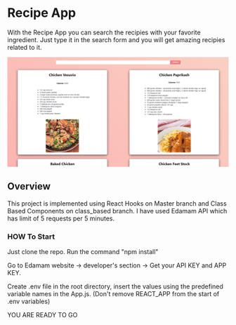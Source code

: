 # Recipe App

With the Recipe App you can search the recipies with your favorite ingredient. Just type it in the search form and you will get amazing recipies related to it.

![alt text](https://github.com/umerjaved178/React-Recipie-App/blob/master/rawpng.PNG)



## Overview

This project is implemented using React Hooks on Master branch and Class Based Components on class_based branch.
I have used Edamam API which has limit of 5 requests per 5 minutes.

### HOW To Start

Just clone the repo.
Run the command "npm install"

Go to Edamam website -> developer's section -> Get your API KEY and APP KEY. 

Create .env file in the root directory, insert the values using the predefined variable names in the App.js. (Don't remove REACT_APP from the start of .env variables)

YOU ARE READY TO GO
